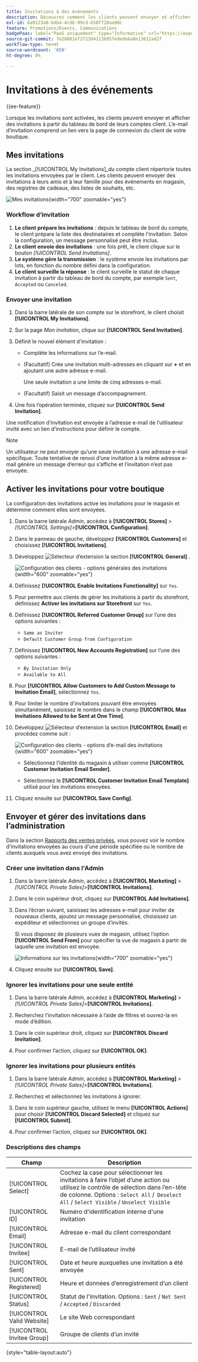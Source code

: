 ```yaml
---
title: Invitations à des événements
description: Découvrez comment les clients peuvent envoyer et afficher des invitations à des événements et à des ventes privées à partir du tableau de bord de leurs comptes clients.
exl-id: 6a9123a0-bdb4-4cd6-99cd-658f728aa90c
feature: Promotions/Events, Communications
badgePaas: label="PaaS uniquement" type="Informative" url="https://experienceleague.adobe.com/en/docs/commerce/user-guides/product-solutions" tooltip="S’applique uniquement aux projets Adobe Commerce on Cloud (infrastructure PaaS gérée par Adobe) et aux projets On-premise."
source-git-commit: 7e28081ef2723d4113b957edede6a8e13612ad2f
workflow-type: tm+mt
source-wordcount: '650'
ht-degree: 0%

---
```


# Invitations à des événements

{{ee-feature}}

Lorsque les invitations sont activées, les clients peuvent envoyer et afficher des invitations à partir du tableau de bord de leurs comptes client. L’e-mail d’invitation comprend un lien vers la page de connexion du client de votre boutique.

## Mes invitations

La section _[!UICONTROL My Invitations]_du compte client répertorie toutes les invitations envoyées par le client. Les clients peuvent envoyer des invitations à leurs amis et à leur famille pour des événements en magasin, des registres de cadeaux, des listes de souhaits, etc.

![Mes invitations](./assets/account-dashboard-my-invitations.png){width="700" zoomable="yes"}

### Workflow d’invitation

1. **Le client prépare les invitations** : depuis le tableau de bord du compte, le client prépare la liste des destinataires et complète l&#39;invitation. Selon la configuration, un message personnalisé peut être inclus.
1. **Le client envoie des invitations** : une fois prêt, le client clique sur le bouton _[!UICONTROL Send Invitations]_.
1. **Le système gère la transmission** : le système envoie les invitations par lots, en fonction du nombre défini dans la configuration.
1. **Le client surveille la réponse** : le client surveille le statut de chaque invitation à partir du tableau de bord du compte, par exemple `Sent`, `Accepted` ou `Canceled`.

### Envoyer une invitation

1. Dans la barre latérale de son compte sur le storefront, le client choisit **[!UICONTROL My Invitations]**.

1. Sur la page _Mon invitation_, clique sur **[!UICONTROL Send Invitation]**.

1. Définit le nouvel élément d&#39;invitation :

   - Complète les informations sur l’e-mail.

   - (Facultatif) Crée une invitation multi-adresses en cliquant sur **+** et en ajoutant une autre adresse e-mail.

     Une seule invitation a une limite de cinq adresses e-mail.

   - (Facultatif) Saisit un message d’accompagnement.

1. Une fois l’opération terminée, cliquez sur **[!UICONTROL Send Invitation]**.

Une notification d’invitation est envoyée à l’adresse e-mail de l’utilisateur invité avec un lien d’instructions pour définir le compte.

>[!NOTE]
>
>Un utilisateur ne peut envoyer qu’une seule invitation à une adresse e-mail spécifique. Toute tentative de renvoi d’une invitation à la même adresse e-mail génère un message d’erreur qui s’affiche et l’invitation n’est pas envoyée.

## Activer les invitations pour votre boutique

La configuration des invitations active les invitations pour le magasin et détermine comment elles sont envoyées.

1. Dans la barre latérale _Admin_, accédez à **[!UICONTROL Stores]** > _[!UICONTROL Settings]_>**[!UICONTROL Configuration]**.

1. Dans le panneau de gauche, développez **[!UICONTROL Customers]** et choisissez **[!UICONTROL Invitations]**.

1. Développez ![Sélecteur d’extension](../assets/icon-display-expand.png) la section **[!UICONTROL General]** .

   ![Configuration des clients - options générales des invitations](../configuration-reference/customers/assets/invitations-general.png){width="600" zoomable="yes"}

1. Définissez **[!UICONTROL Enable Invitations Functionality]** sur `Yes`.

1. Pour permettre aux clients de gérer les invitations à partir du storefront, définissez **Activer les invitations sur Storefront** sur `Yes`.

1. Définissez **[!UICONTROL Referred Customer Group]** sur l’une des options suivantes :

   - `Same as Inviter`
   - `Default Customer Group from Configuration`

1. Définissez **[!UICONTROL New Accounts Registration]** sur l’une des options suivantes :

   - `By Invitation Only`
   - `Available to All`

1. Pour **[!UICONTROL Allow Customers to Add Custom Message to Invitation Email]**, sélectionnez `Yes`.

1. Pour limiter le nombre d&#39;invitations pouvant être envoyées simultanément, saisissez le nombre dans le champ **[!UICONTROL Max Invitations Allowed to be Sent at One Time]**.

1. Développez ![Sélecteur d’extension](../assets/icon-display-expand.png) la section **[!UICONTROL Email]** et procédez comme suit :

   ![Configuration des clients - options d’e-mail des invitations](../configuration-reference/customers/assets/invitations-email.png){width="600" zoomable="yes"}

   - Sélectionnez l’identité du magasin à utiliser comme **[!UICONTROL Customer Invitation Email Sender]**.

   - Sélectionnez le **[!UICONTROL Customer Invitation Email Template]** utilisé pour les invitations envoyées.

1. Cliquez ensuite sur **[!UICONTROL Save Config]**.

## Envoyer et gérer des invitations dans l’administration

Dans la section [Rapports des ventes privées](../getting-started/private-sales-reports.md), vous pouvez voir le nombre d&#39;invitations envoyées au cours d&#39;une période spécifiée ou le nombre de clients auxquels vous avez envoyé des invitations.

### Créer une invitation dans l&#39;Admin

1. Dans la barre latérale _Admin_, accédez à **[!UICONTROL Marketing]** > _[!UICONTROL Private Sales]_>**[!UICONTROL Invitations]**.

1. Dans le coin supérieur droit, cliquez sur **[!UICONTROL Add Invitations]**.

1. Dans l’écran suivant, saisissez les adresses e-mail pour inviter de nouveaux clients, ajoutez un message personnalisé, choisissez un expéditeur et sélectionnez un groupe d’invités.

   Si vous disposez de plusieurs vues de magasin, utilisez l’option **[!UICONTROL Send From]** pour spécifier la vue de magasin à partir de laquelle une invitation est envoyée.

   ![Informations sur les invitations](./assets/create-invitation-page.png){width="700" zoomable="yes"}

1. Cliquez ensuite sur **[!UICONTROL Save]**.

### Ignorer les invitations pour une seule entité

1. Dans la barre latérale _Admin_, accédez à **[!UICONTROL Marketing]** > _[!UICONTROL Private Sales]_>**[!UICONTROL Invitations]**.

1. Recherchez l’invitation nécessaire à l’aide de filtres et ouvrez-la en mode d’édition.

1. Dans le coin supérieur droit, cliquez sur **[!UICONTROL Discard Invitation]**.

1. Pour confirmer l’action, cliquez sur **[!UICONTROL OK]**.

### Ignorer les invitations pour plusieurs entités

1. Dans la barre latérale _Admin_, accédez à **[!UICONTROL Marketing]** > _[!UICONTROL Private Sales]_>**[!UICONTROL Invitations]**.

1. Recherchez et sélectionnez les invitations à ignorer.

1. Dans le coin supérieur gauche, utilisez le menu **[!UICONTROL Actions]** pour choisir **[!UICONTROL Discard Selected]** et cliquez sur **[!UICONTROL Submit]**.

1. Pour confirmer l’action, cliquez sur **[!UICONTROL OK]**.

### Descriptions des champs

| Champ | Description |
|--- |--- |
| [!UICONTROL Select] | Cochez la case pour sélectionner les invitations à faire l’objet d’une action ou utilisez le contrôle de sélection dans l’en-tête de colonne. Options : `Select All` /` Deselect All` / `Select Visible` / `Unselect Visible` |
| [!UICONTROL ID] | Numéro d&#39;identification interne d&#39;une invitation |
| [!UICONTROL Email] | Adresse e-mail du client correspondant |
| [!UICONTROL Invitee] | E-mail de l’utilisateur invité |
| [!UICONTROL Sent] | Date et heure auxquelles une invitation a été envoyée |
| [!UICONTROL Registered] | Heure et données d’enregistrement d’un client |
| [!UICONTROL Status] | Statut de l&#39;invitation. Options : `Sent` / `Not Sent` / `Accepted` / `Discarded` |
| [!UICONTROL Valid Website] | Le site Web correspondant |
| [!UICONTROL Invitee Group] | Groupe de clients d’un invité |

{style="table-layout:auto"}
